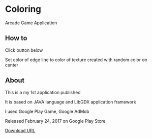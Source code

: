 # Coloring
Arcade Game Application

## How to
Click button below

Set color of edge line to color of texture created with random color on center

## About

This is a my 1st application published

It is based on JAVA language and LibGDX application framework

I used Google Play Game, Google AdMob

Released February 24, 2017 on Google Play Store

[Download URL](https://play.google.com/store/apps/details?id=com.mygdx.colouring)
